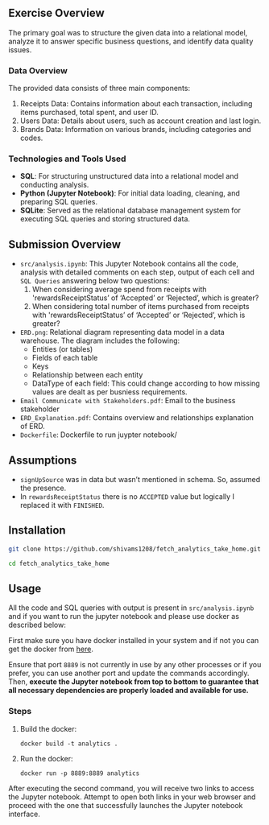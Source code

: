## Exercise Overview

The primary goal was to structure the given data into a relational model, analyze it to answer specific business questions, and identify data quality issues.

### Data Overview

The provided data consists of three main components:

1. Receipts Data: Contains information about each transaction, including items purchased, total spent, and user ID.
2. Users Data: Details about users, such as account creation and last login.
3. Brands Data: Information on various brands, including categories and codes.

### Technologies and Tools Used

* **SQL**: For structuring unstructured data into a relational model and conducting analysis.
* **Python (Jupyter Notebook)**: For initial data loading, cleaning, and preparing SQL queries.
* **SQLite**: Served as the relational database management system for executing SQL queries and storing structured data.


## Submission Overview
* `src/analysis.ipynb`: This Jupyter Notebook contains all the code, analysis with detailed comments on each step, output of each cell and `SQL Queries` answering below two questions:
  1. When considering average spend from receipts with 'rewardsReceiptStatus’ of ‘Accepted’ or ‘Rejected’, which is greater?
  2. When considering total number of items purchased from receipts with 'rewardsReceiptStatus’ of ‘Accepted’ or ‘Rejected’, which is greater?
* `ERD.png`: Relational diagram representing data model in a data warehouse. The diagram includes the following:
  * Entities (or tables)
  * Fields of each table
  * Keys
  * Relationship between each entity
  * DataType of each field: This could change according to how missing values are dealt as per busniess requirements.
* `Email Communicate with Stakeholders.pdf`: Email to the business stakeholder
* `ERD_Explanation.pdf`: Contains overview and relationships explanation of ERD.
* `Dockerfile`: Dockerfile to run juypter notebook/

## Assumptions
* `signUpSource` was in data but wasn’t mentioned in schema. So, assumed the presence.
* In `rewardsReceiptStatus` there is no `ACCEPTED` value but logically I replaced it with `FINISHED`.

## Installation
```bash
git clone https://github.com/shivams1208/fetch_analytics_take_home.git

cd fetch_analytics_take_home
```

## Usage
All the code and  SQL queries with output is present in `src/analysis.ipynb` and if you want to run the jupyter notebook and please use docker as described below:

First make sure you have docker installed in your system and if not you can get the docker from [here](https://docs.docker.com/get-docker/).

Ensure that port `8889` is not currently in use by any other processes or if you prefer, you can use another port and update the commands accordingly. Then, **execute the Jupyter notebook from top to bottom to guarantee that all necessary dependencies are properly loaded and available for use.**

### Steps
1. Build the docker:

   `docker build -t analytics .`
2. Run the docker:

   `docker run -p 8889:8889 analytics`

After executing the second command, you will receive two links to access the Jupyter notebook. Attempt to open both links in your web browser and proceed with the one that successfully launches the Jupyter notebook interface.